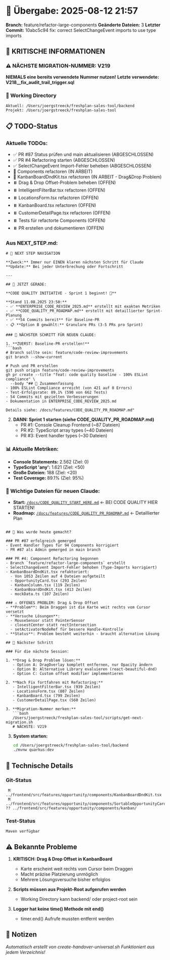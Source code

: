# 🤝 Übergabe: 2025-08-12 21:57
**Branch:** feature/refactor-large-components
**Geänderte Dateien:** 3
**Letzter Commit:** 10abc5c94 fix: correct SelectChangeEvent imports to use type imports

## 🚨 KRITISCHE INFORMATIONEN

### ⚠️ NÄCHSTE MIGRATION-NUMMER: V219
**NIEMALS eine bereits verwendete Nummer nutzen!**
**Letzte verwendete: V218__fix_audit_trail_trigger.sql**

### 📍 Working Directory
```
Aktuell: /Users/joergstreeck/freshplan-sales-tool/backend
Projekt: /Users/joergstreeck/freshplan-sales-tool
```

## 📋 TODO-Status

### Aktuelle TODOs:
- ✅ PR #87 Status prüfen und main aktualisieren (ABGESCHLOSSEN)
- ✅ PR #4 Refactoring starten (ABGESCHLOSSEN) 
- ✅ SelectChangeEvent Import-Fehler beheben (ABGESCHLOSSEN)
- 🔄 Components refactoren (IN ARBEIT)
- 🔄 KanbanBoardDndKit.tsx refactoren (IN ARBEIT - Drag&Drop Problem)
- ⏸️ Drag & Drop Offset-Problem beheben (OFFEN)
- ⏸️ IntelligentFilterBar.tsx refactoren (OFFEN)
- ⏸️ LocationsForm.tsx refactoren (OFFEN)
- ⏸️ KanbanBoard.tsx refactoren (OFFEN)
- ⏸️ CustomerDetailPage.tsx refactoren (OFFEN)
- ⏸️ Tests für refactorte Components (OFFEN)
- ⏸️ PR erstellen und dokumentieren (OFFEN)

### Aus NEXT_STEP.md:
```
# 🧭 NEXT STEP NAVIGATION

**Zweck:** Immer nur EINEN klaren nächsten Schritt für Claude
**Update:** Bei jeder Unterbrechung oder Fortschritt

---

## 🎯 JETZT GERADE:

**CODE QUALITY INITIATIVE - Sprint 1 beginnt! 🚀**

**Stand 11.08.2025 23:50:**
- ✅ **ENTERPRISE_CODE_REVIEW_2025.md** erstellt mit exakten Metriken
- ✅ **CODE_QUALITY_PR_ROADMAP.md** erstellt mit detaillierter Sprint-Planung
- ✅ **54 Commits bereit** für Baseline-PR
- 📋 **Option B gewählt:** Granulare PRs (3-5 PRs pro Sprint)

### 🚨 NÄCHSTER SCHRITT FÜR NEUEN CLAUDE:

1. **ZUERST: Baseline-PR erstellen!**
```bash
# Branch sollte sein: feature/code-review-improvements
git branch --show-current

# Push und PR erstellen
git push origin feature/code-review-improvements
gh pr create --title "feat: code quality baseline - 100% ESLint compliance" \
  --body "## 🎯 Zusammenfassung
- 100% ESLint Compliance erreicht (von 421 auf 0 Errors)
- Test-Erfolgsrate: 89.1% (590 von 662 Tests)
- 54 Commits mit gezielten Verbesserungen
- Dokumentation in ENTERPRISE_CODE_REVIEW_2025.md

Details siehe: /docs/features/CODE_QUALITY_PR_ROADMAP.md"
```

2. **DANN: Sprint 1 starten (siehe CODE_QUALITY_PR_ROADMAP.md)**
   - PR #1: Console Cleanup Frontend (~87 Dateien)
   - PR #2: TypeScript array types (~40 Dateien)  
   - PR #3: Event handler types (~30 Dateien)

### 📊 Aktuelle Metriken:
- **Console Statements:** 2.562 (Ziel: 0)
- **TypeScript 'any':** 1.621 (Ziel: <50)
- **Große Dateien:** 188 (Ziel: <20)
- **Test Coverage:** 89.1% (Ziel: 95%)

### 📍 Wichtige Dateien für neuen Claude:
- **Start:** [`/docs/CODE_QUALITY_START_HERE.md`](/docs/CODE_QUALITY_START_HERE.md) ← BEI CODE QUALITY HIER STARTEN!
- **Roadmap:** [`/docs/features/CODE_QUALITY_PR_ROADMAP.md`](/docs/features/CODE_QUALITY_PR_ROADMAP.md) ← Detaillierter Plan
```

## 🎯 Was wurde heute gemacht?

### PR #87 erfolgreich gemerged
- Event Handler Types für 94 Components korrigiert
- PR #87 als Admin gemerged in main branch

### PR #4: Component Refactoring begonnen
- Branch `feature/refactor-large-components` erstellt
- SelectChangeEvent Import-Fehler behoben (Type-Imports korrigiert)
- KanbanBoardDndKit.tsx refaktoriert:
  - Von 1053 Zeilen auf 4 Dateien aufgeteilt
  - OpportunityCard.tsx (293 Zeilen)
  - KanbanColumn.tsx (119 Zeilen)
  - KanbanBoardDndKit.tsx (413 Zeilen)
  - mockData.ts (107 Zeilen)

### ⚠️ OFFENES PROBLEM: Drag & Drop Offset
- **Problem**: Beim Draggen ist die Karte weit rechts vom Cursor versetzt
- **Versuche Lösungen**:
  - MouseSensor statt PointerSensor
  - closestCenter statt rectIntersection
  - setActivatorNodeRef für bessere Handle-Kontrolle
- **Status**: Problem besteht weiterhin - braucht alternative Lösung

## 🎯 Nächster Schritt

### Für die nächste Session:

1. **Drag & Drop Problem lösen:**
   - Option A: DragOverlay komplett entfernen, nur Opacity ändern
   - Option B: Alternative Library evaluieren (react-beautiful-dnd)
   - Option C: Custom offset modifier implementieren

2. **Nach Fix fortfahren mit Refactoring:**
   - IntelligentFilterBar.tsx (939 Zeilen)
   - LocationsForm.tsx (807 Zeilen)
   - KanbanBoard.tsx (799 Zeilen)
   - CustomerDetailPage.tsx (560 Zeilen)

3. **Migration-Nummer merken:**
   ```bash
   /Users/joergstreeck/freshplan-sales-tool/scripts/get-next-migration.sh
   # NÄCHSTE: V219
   ```

3. **System starten:**
   ```bash
   cd /Users/joergstreeck/freshplan-sales-tool/backend
   ./mvnw quarkus:dev
   ```

## 🔧 Technische Details

### Git-Status
```
 M ../frontend/src/features/opportunity/components/KanbanBoardDndKit.tsx
 M ../frontend/src/features/opportunity/components/SortableOpportunityCard.tsx
?? ../frontend/src/features/opportunity/components/kanban/
```

### Test-Status
```
Maven verfügbar
```

## ⚠️ Bekannte Probleme

1. **KRITISCH: Drag & Drop Offset in KanbanBoard**
   - Karte erscheint weit rechts vom Cursor beim Draggen
   - Macht präzise Platzierung unmöglich
   - Mehrere Lösungsversuche bisher erfolglos

2. **Scripts müssen aus Projekt-Root aufgerufen werden**
   - Working Directory kann backend/ oder project-root sein

3. **Logger hat keine time() Methode mit end()**
   - timer.end() Aufrufe mussten entfernt werden

## 📝 Notizen

_Automatisch erstellt von create-handover-universal.sh_
_Funktioniert aus jedem Verzeichnis!_

